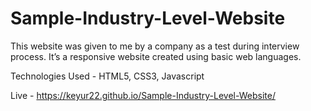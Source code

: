 # Sample-Industry-Level-Website

This website was given to me by a company as a test during interview process. It’s a responsive website created using basic web languages.

Technologies Used - HTML5, CSS3, Javascript

Live - https://keyur22.github.io/Sample-Industry-Level-Website/
